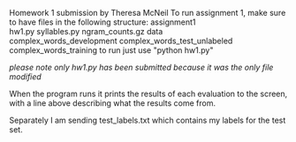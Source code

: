 Homework 1 submission by Theresa McNeil
To run assignment 1, make sure to have files in the following structure:
assignment1\
	hw1.py
	syllables.py
	ngram_counts.gz
	data\
		complex_words_development
		complex_words_test_unlabeled
		complex_words_training
to run just use "python hw1.py"

*please note only hw1.py has been submitted because it was the only file modified*

When the program runs it prints the results of each evaluation to the screen, with a line above describing what the results come from.

Separately I am sending test_labels.txt which contains my labels for the test set.

